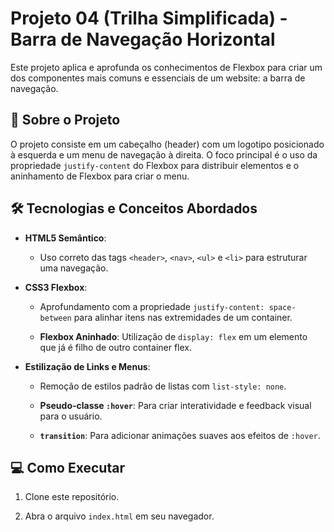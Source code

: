 # Projeto 04 (Trilha Simplificada) - Barra de Navegação Horizontal

 

Este projeto aplica e aprofunda os conhecimentos de Flexbox para criar um dos componentes mais comuns e essenciais de um website: a barra de navegação.

 

## 🚀 Sobre o Projeto

 

O projeto consiste em um cabeçalho (header) com um logotipo posicionado à esquerda e um menu de navegação à direita. O foco principal é o uso da propriedade `justify-content` do Flexbox para distribuir elementos e o aninhamento de Flexbox para criar o menu.

 

## 🛠️ Tecnologias e Conceitos Abordados

 

- **HTML5 Semântico**:

  - Uso correto das tags `<header>`, `<nav>`, `<ul>` e `<li>` para estruturar uma navegação.

- **CSS3 Flexbox**:

  - Aprofundamento com a propriedade `justify-content: space-between` para alinhar itens nas extremidades de um container.

  - **Flexbox Aninhado**: Utilização de `display: flex` em um elemento que já é filho de outro container flex.

- **Estilização de Links e Menus**:

  - Remoção de estilos padrão de listas com `list-style: none`.

  - **Pseudo-classe `:hover`**: Para criar interatividade e feedback visual para o usuário.

  - **`transition`**: Para adicionar animações suaves aos efeitos de `:hover`.

 

## 💻 Como Executar

 

1. Clone este repositório.

2. Abra o arquivo `index.html` em seu navegador.
